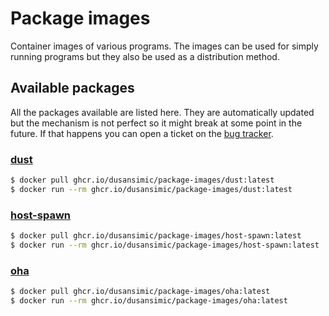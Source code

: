# Package images

Container images of various programs. The images can be used for simply running
programs but they also be used as a distribution method.

## Available packages

All the packages available are listed here. They are automatically updated but
the mechanism is not perfect so it might break at some point in the future. If
that happens you can open a ticket on the
[bug tracker](https://github.com/dusansimic/package-images/issues).

### [dust](https://github.com/bootandy/dust)

```sh
$ docker pull ghcr.io/dusansimic/package-images/dust:latest
$ docker run --rm ghcr.io/dusansimic/package-images/dust:latest
```

### [host-spawn](https://github.com/1player/host-spawn)

```sh
$ docker pull ghcr.io/dusansimic/package-images/host-spawn:latest
$ docker run --rm ghcr.io/dusansimic/package-images/host-spawn:latest
```

### [oha](https://github.com/hatoo/oha)

```sh
$ docker pull ghcr.io/dusansimic/package-images/oha:latest
$ docker run --rm ghcr.io/dusansimic/package-images/oha:latest
```
